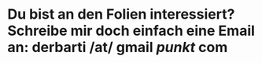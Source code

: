 # Du bist an den Folien interessiert? Schreibe mir doch einfach eine Email an: derbarti /at/ gmail $punkt$ com
